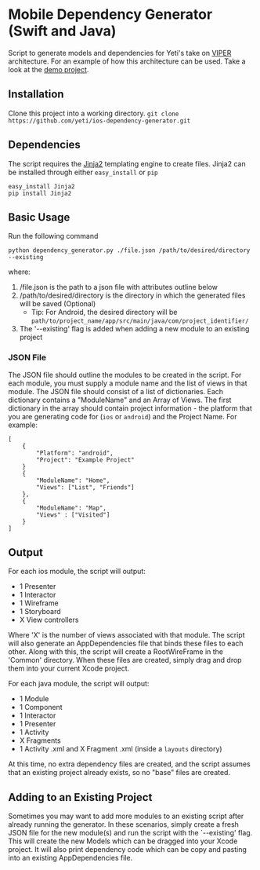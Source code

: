 Mobile Dependency Generator (Swift and Java)
============================================

Script to generate models  and dependencies for Yeti's take on [VIPER](http://www.objc.io/issue-13/viper.html) architecture. For an example of how this architecture can be used. Take a look at the [demo project](https://github.com/yeti/searching-for-yeti-viper-demo).


## Installation
Clone this project into a working directory.
`git clone https://github.com/yeti/ios-dependency-generator.git`

## Dependencies
The script requires the [Jinja2](http://jinja.pocoo.org/docs/dev/intro/) templating engine to create files. Jinja2 can be installed through either `easy_install` or `pip`
```
easy_install Jinja2
pip install Jinja2
```

## Basic Usage
Run the following command
```
python dependency_generator.py ./file.json /path/to/desired/directory --existing
```
where:

1. /file.json is the path to a json file with attributes outline below
2. /path/to/desired/directory is the directory in which the generated files will be saved (Optional)
    - Tip: For Android, the desired directory will be `path/to/project_name/app/src/main/java/com/project_identifier/`
3.  The '--existing' flag is added when adding a new module to an existing project

### JSON File
The JSON file should outline the modules to be created in the script. For each module, you must supply a module name and the list of views in that module. The JSON file should 
consist of a list of dictionaries. Each dictionary contains a "ModuleName" and an Array of Views. 
The first dictionary in the array should contain project information - the platform that you are generating code for (`ios` or `android`) and the Project Name.
For example:
```
[
    {
        "Platform": "android",
        "Project": "Example Project"
    }
    {
        "ModuleName": "Home", 
        "Views": ["List", "Friends"]
    },
    {   
        "ModuleName": "Map", 
        "Views" : ["Visited"]
    }
]

```
## Output
For each ios module, the script will output:
- 1 Presenter
- 1 Interactor
- 1 Wireframe
- 1 Storyboard
- X View controllers

Where 'X' is the number of views associated with that module.
The script will also generate an AppDependencies file that binds these files to each other.
Along with this, the script will create a RootWireFrame in the 'Common' directory.
When these files are created, simply drag and drop them into your current Xcode project.

For each java module, the script will output:
- 1 Module
- 1 Component
- 1 Interactor
- 1 Presenter
- 1 Activity
- X Fragments
- 1 Activity .xml and X Fragment .xml (inside a `layouts` directory)

At this time, no extra dependency files are created, and the script assumes that an existing project already exists, so no "base" files are created.


## Adding to an Existing Project
Sometimes you may want to add more modules to an existing script after already running the generator.
In these scenarios, simply create a fresh JSON file for the new module(s) and run the script with the `--existing' flag. This will create the new Models which can be dragged into your Xcode project. It will also print dependency code which can be copy and pasting into an existing AppDependencies file.


